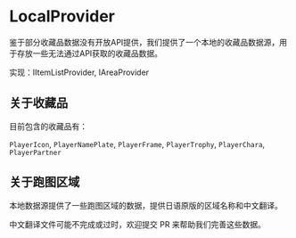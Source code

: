 # LocalProvider

鉴于部分收藏品数据没有开放API提供，我们提供了一个本地的收藏品数据源，用于存放一些无法通过API获取的收藏品数据。

实现：IItemListProvider, IAreaProvider

## 关于收藏品

目前包含的收藏品有：

`PlayerIcon`, `PlayerNamePlate`, `PlayerFrame`, `PlayerTrophy`, `PlayerChara`, `PlayerPartner`

## 关于跑图区域

本地数据源提供了一些跑图区域的数据，提供日语原版的区域名称和中文翻译。

中文翻译文件可能不完成或过时，欢迎提交 PR 来帮助我们完善这些数据。